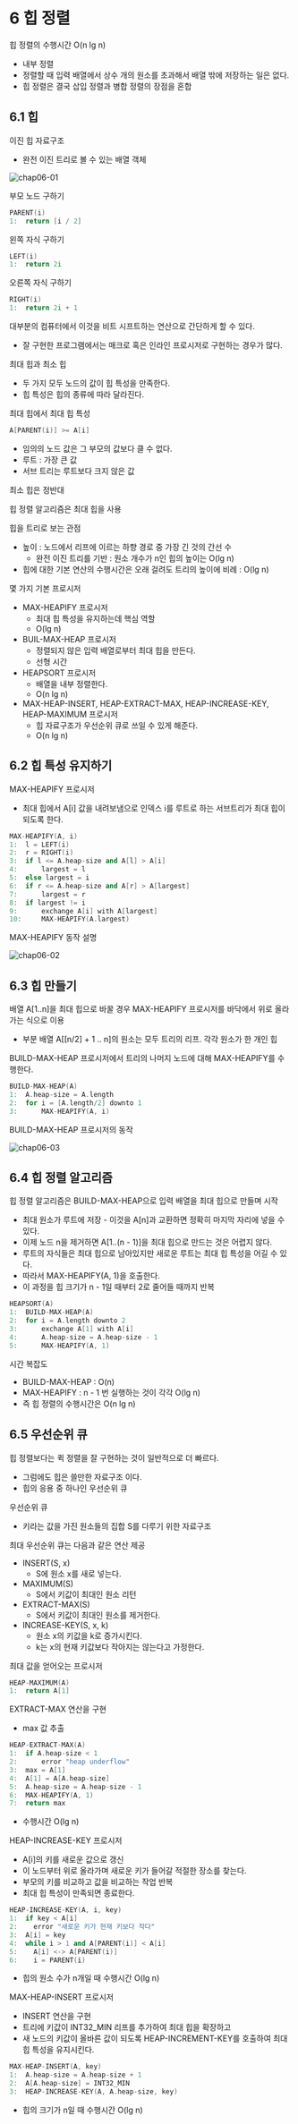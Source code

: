 # 6 힙 정렬
힙 정렬의 수행시간 O(n lg n)
* 내부 정렬
* 정렬할 때 입력 배열에서 상수 개의 원소를 초과해서 배열 밖에 저장하는 일은 없다.
* 힙 정렬은 결국 삽입 정렬과 병합 정렬의 장점을 혼합


## 6.1 힙
이진 힙 자료구조
* 완전 이진 트리로 볼 수 있는 배열 객체

![chap06-01](https://github.com/MyungHyun-Ahn/learnCpp/assets/78206106/ceea89e8-f861-441a-8bde-455f079455e1)


부모 노드 구하기
~~~C++
PARENT(i)
1:  return [i / 2]
~~~

왼쪽 자식 구하기
~~~C++
LEFT(i)
1:  return 2i
~~~

오른쪽 자식 구하기
~~~C++
RIGHT(i)
1:  return 2i + 1
~~~

대부분의 컴퓨터에서 이것을 비트 시프트하는 연산으로 간단하게 할 수 있다.
* 잘 구현한 프로그램에서는 매크로 혹은 인라인 프로시저로 구현하는 경우가 많다.

최대 힙과 최소 힙
* 두 가지 모두 노드의 값이 힙 특성을 만족한다.
* 힙 특성은 힙의 종류에 따라 달라진다.

최대 힙에서 최대 힙 특성
~~~C++
A[PARENT(i)] >= A[i]
~~~
* 임의의 노드 값은 그 부모의 값보다 클 수 없다.
* 루트 : 가장 큰 값
* 서브 트리는 루트보다 크지 않은 값

최소 힙은 정반대

힙 정렬 알고리즘은 최대 힙을 사용

힙을 트리로 보는 관점
* 높이 : 노드에서 리프에 이르는 하향 경로 중 가장 긴 것의 간선 수
  * 완전 이진 트리를 기반 : 원소 개수가 n인 힙의 높이는 O(lg n)
* 힙에 대한 기본 연산의 수행시간은 오래 걸려도 트리의 높이에 비례 : O(lg n)

몇 가지 기본 프로시저
* MAX-HEAPIFY 프로시저
  * 최대 힙 특성을 유지하는데 핵심 역할
  * O(lg n)
* BUIL-MAX-HEAP 프로시저
  * 정렬되지 않은 입력 배열로부터 최대 힙을 만든다.
  * 선형 시간
* HEAPSORT 프로시저
  * 배열을 내부 정렬한다.
  * O(n lg n)
* MAX-HEAP-INSERT, HEAP-EXTRACT-MAX, HEAP-INCREASE-KEY, HEAP-MAXIMUM 프로시저
  * 힙 자료구조가 우선순위 큐로 쓰일 수 있게 해준다.
  * O(n lg n)

## 6.2 힙 특성 유지하기

MAX-HEAPIFY 프로시저
* 최대 힙에서 A[i] 값을 내려보냄으로 인덱스 i를 루트로 하는 서브트리가 최대 힙이 되도록 한다.

~~~C++
MAX-HEAPIFY(A, i)
1:  l = LEFT(i)
2:  r = RIGHT(i)
3:  if l <= A.heap-size and A[l] > A[i]
4:      largest = l
5:  else largest = i
6:  if r <= A.heap-size and A[r] > A[largest]
7:      largest = r
8:  if largest != i
9:      exchange A[i] with A[largest]
10:     MAX-HEAPIFY(A.largest)
~~~

MAX-HEAPIFY 동작 설명

![chap06-02](https://github.com/MyungHyun-Ahn/learnCpp/assets/78206106/c58ae8a2-862a-4197-84b0-ed6d571a4799)


## 6.3 힙 만들기
배열 A[1..n]을 최대 힙으로 바꿀 경우 MAX-HEAPIFY 프로시저를 바닥에서 위로 올라가는 식으로 이용
* 부분 배열 A[[n/2] + 1 .. n]의 원소는 모두 트리의 리프. 각각 원소가 한 개인 힙

BUILD-MAX-HEAP 프로시저에서 트리의 나머지 노드에 대해 MAX-HEAPIFY를 수행한다.
~~~C++
BUILD-MAX-HEAP(A)
1:  A.heap-size = A.length
2:  for i = [A.length/2] downto 1
3:      MAX-HEAPIFY(A, i)
~~~

BUILD-MAX-HEAP 프로시저의 동작

![chap06-03](https://github.com/MyungHyun-Ahn/learnCpp/assets/78206106/002f59ea-8703-4ced-ab5e-41173b869889)


## 6.4 힙 정렬 알고리즘
힙 정렬 알고리즘은 BUILD-MAX-HEAP으로 입력 배열을 최대 힙으로 만들며 시작
* 최대 원소가 루트에 저장 - 이것을 A[n]과 교환하면 정확히 마지막 자리에 넣을 수 있다.
* 이제 노드 n을 제거하면 A[1..(n - 1)]을 최대 힙으로 만드는 것은 어렵지 않다.
* 루트의 자식들은 최대 힙으로 남아있지만 새로운 루트는 최대 힙 특성을 어길 수 있다.
* 따라서 MAX-HEAPIFY(A, 1)을 호출한다.
* 이 과정을 힙 크기가 n - 1일 때부터 2로 줄어들 때까지 반복

~~~C++
HEAPSORT(A)
1:  BUILD-MAX-HEAP(A)
2:  for i = A.length downto 2
3:      exchange A[1] with A[i]
4:      A.heap-size = A.heap-size - 1
5:      MAX-HEAPIFY(A, 1)
~~~

시간 복잡도
* BUILD-MAX-HEAP :  O(n)
* MAX-HEAPIFY : n - 1 번 실행하는 것이 각각 O(lg n)
* 즉 힙 정렬의 수행시간은 O(n lg n)

## 6.5 우선순위 큐
힙 정렬보다는 퀵 정렬을 잘 구현하는 것이 일반적으로 더 빠르다.
* 그럼에도 힙은 쓸만한 자료구조 이다.
* 힙의 응용 중 하나인 우선순위 큐

우선순위 큐
* 키라는 값을 가진 원소들의 집합 S를 다루기 위한 자료구조

최대 우선순위 큐는 다음과 같은 연산 제공
* INSERT(S, x)
  * S에 원소 x를 새로 넣는다.
* MAXIMUM(S)
  * S에서 키값이 최대인 원소 리턴
* EXTRACT-MAX(S)
  * S에서 키값이 최대인 원소를 제거한다.
* INCREASE-KEY(S, x, k)
  * 원소 x의 키값을 k로 증가시킨다.
  * k는 x의 현재 키값보다 작아지는 않는다고 가정한다.

최대 값을 얻어오는 프로시저
~~~C++
HEAP-MAXIMUM(A)
1:  return A[1]
~~~

EXTRACT-MAX 연산을 구현
* max 값 추출
~~~C++
HEAP-EXTRACT-MAX(A)
1:  if A.heap-size < 1
2:      error "heap underflow"
3:  max = A[1]
4:  A[1] = A[A.heap-size]
5:  A.heap-size = A.heap-size - 1
6:  MAX-HEAPIFY(A, 1)
7:  return max
~~~
* 수행시간 O(lg n)

HEAP-INCREASE-KEY 프로시저
* A[i]의 키를 새로운 값으로 갱신
* 이 노드부터 위로 올라가며 새로운 키가 들어갈 적절한 장소를 찾는다.
* 부모의 키를 비교하고 값을 비교하는 작업 반복
* 최대 힙 특성이 만족되면 종료한다.

~~~C++
HEAP-INCREASE-KEY(A, i, key)
1:  if key < A[i]
2:    error "새로운 키가 현재 키보다 작다"
3:  A[i] = key
4:  while i > 1 and A[PARENT(i)] < A[i]
5:    A[i] <-> A[PARENT(i)]
6:    i = PARENT(i)
~~~
* 힙의 원소 수가 n개일 때 수행시간 O(lg n)

MAX-HEAP-INSERT 프로시저
* INSERT 연산을 구현
* 트리에 키값이 INT32_MIN 리프를 추가하여 최대 힙을 확장하고
* 새 노드의 키값이 올바른 값이 되도록 HEAP-INCREMENT-KEY를 호출하여 최대 힙 특성을 유지시킨다.

~~~C++
MAX-HEAP-INSERT(A, key)
1:  A.heap-size = A.heap-size + 1
2:  A[A.heap-size] = INT32_MIN
3:  HEAP-INCREASE-KEY(A, A.heap-size, key)
~~~
* 힙의 크기가 n일 때 수행시간 O(lg n)